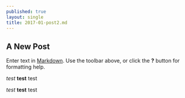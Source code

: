 ```yaml
---
published: true
layout: single
title: 2017-01-post2.md
---
```

## A New Post

Enter text in [Markdown](http://daringfireball.net/projects/markdown/). Use the toolbar above, or click the **?** button for formatting help.

*test* **test** test 

_test_ **test** test
